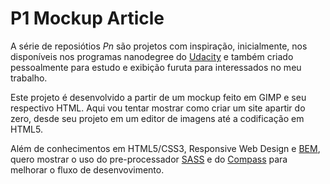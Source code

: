 # P1 Mockup Article
A série de reposiótios *Pn* são projetos com inspiração, inicialmente, nos disponíveis nos programas nanodegree do [Udacity](https://br.udacity.com) e também criado pessoalmente para estudo e exibição furuta para interessados no meu trabalho.

Este projeto é desenvolvido a partir de um mockup feito em GIMP e seu respectivo HTML.
Aqui vou tentar mostrar como criar um site apartir do zero, desde seu projeto em um editor de imagens até a codificação em HTML5.

Além de conhecimentos em HTML5/CSS3, Responsive Web Design e [BEM](http://getbem.com/), quero mostrar o uso do pre-processador [SASS](https://sass-lang.com/) e do [Compass](http://compass-style.org/) para melhorar o fluxo de desenvovimento.
